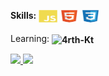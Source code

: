 

<strong>Skills:</strong>
<img align="center" alt="4rth-Js" height="20" width="30" src="https://raw.githubusercontent.com/devicons/devicon/master/icons/javascript/javascript-plain.svg">
<img align="center" alt="4rth-HTML" height="20" width="30" src="https://raw.githubusercontent.com/devicons/devicon/master/icons/html5/html5-original.svg">
<img align="center" alt="4rth-CSS" height="20" width="30" src="https://raw.githubusercontent.com/devicons/devicon/master/icons/css3/css3-original.svg">
<br>
<br>
Learning:
<strong><img align="center" alt="4rth-Kt" height="20" width="30" src="https://cdn.jsdelivr.net/gh/devicons/devicon/icons/kotlin/kotlin-original.svg"></strong>

<div align="start">
  <a href="https://github.com/4rthdss">
    <img height="140em" src="https://github-readme-stats.vercel.app/api?username=4rthdss&show_icons=true&theme=dark&include_all_commits=true&count_private=true"/>
  <img height="140em" src="https://github-readme-stats.vercel.app/api/top-langs/?username=4rthdss&layout=compact&langs_count=7&theme=dark"/>
</div>
